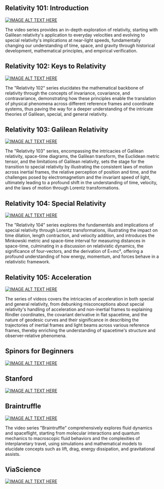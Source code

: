 ## Relativity 101: Introduction


[![IMAGE ALT TEXT HERE](https://img.youtube.com/vi/bEtBncTEc6k/0.jpg)](EigenChris/Relativity%20101.md)


The video series provides an in-depth exploration of relativity, starting with Galilean relativity's application to everyday velocities and evolving to special relativity's implications at near-light speeds, fundamentally changing our understanding of time, space, and gravity through historical development, mathematical principles, and empirical verification.


## Relativity 102: Keys to Relativity

[![IMAGE ALT TEXT HERE](https://img.youtube.com/vi/_Il-aQ8RY6Y/0.jpg)](EigenChris/Relativity%20102.md)




The "Relativity 102" series elucidates the mathematical backbone of relativity through the concepts of invariance, covariance, and contravariance, demonstrating how these principles enable the translation of physical phenomena across different reference frames and coordinate systems, thus paving the way for a deeper understanding of the intricate theories of Galilean, special, and general relativity.

## Relativity 103: Galilean Relativity 

[![IMAGE ALT TEXT HERE](https://img.youtube.com/vi/powCBsDOa8U/0.jpg)](EigenChris/Relativity%20103.md)

The "Relativity 103" series, encompassing the intricacies of Galilean relativity, space-time diagrams, the Galilean transform, the Euclidean metric tensor, and the limitations of Galilean relativity, sets the stage for the transition to special relativity by illustrating the consistent laws of motion across inertial frames, the relative perception of position and time, and the challenges posed by electromagnetism and the invariant speed of light, ultimately leading to a profound shift in the understanding of time, velocity, and the laws of motion through Lorentz transformations.


## Relativity 104: Special Relativity

[![IMAGE ALT TEXT HERE](https://img.youtube.com/vi/5bSy18w8Dh0/0.jpg)](EigenChris/Relativity%20104.md)

The "Relativity 104" series explores the fundamentals and implications of special relativity through Lorentz transformations, illustrating the impact on time dilation, length contraction, and velocity addition, and introduces the Minkowski metric and space-time interval for measuring distances in space-time, culminating in a discussion on relativistic dynamics, the significance of four-vectors, and the derivation of E=mc², offering a profound understanding of how energy, momentum, and forces behave in a relativistic framework.

## Relativity 105: Acceleration 

[![IMAGE ALT TEXT HERE](https://img.youtube.com/vi/yyzPCtmll58/0.jpg)](EigenChris/Relativity%20105.md)


The series of videos covers the intricacies of acceleration in both special and general relativity, from debunking misconceptions about special relativity's handling of acceleration and non-inertial frames to explaining Rindler coordinates, the covariant derivative in flat spacetime, and the nature of geodesic curves and their significance in describing the trajectories of inertial frames and light beams across various reference frames, thereby enriching the understanding of spacetime's structure and observer-relative phenomena.

## Spinors for Beginners

[![IMAGE ALT TEXT HERE](https://img.youtube.com/vi/j5soqexrwqY/0.jpg)](EigenChris/Spinors.md)

## Stanford

[![IMAGE ALT TEXT HERE](https://img.youtube.com/vi/pyX8kQ-JzHI/0.jpg)](Stanford/Leonard%20Susskind%20-%20Modern%20Physics%20-%20Classical%20Mechanics.md)


## Braintruffle

[![IMAGE ALT TEXT HERE](https://img.youtube.com/vi/dhYqflvJMXc/0.jpg)](braintruffle/playlist.md)

The video series "Braintruffle" comprehensively explores fluid dynamics and spaceflight, starting from molecular interactions and quantum mechanics to macroscopic fluid behaviors and the complexities of interplanetary travel, using simulations and mathematical models to elucidate concepts such as lift, drag, energy dissipation, and gravitational assists.


## ViaScience

[![IMAGE ALT TEXT HERE](https://img.youtube.com/vi/bWi1bNQyTjg/0.jpg)](ViaScience/Thermodynamics.md)